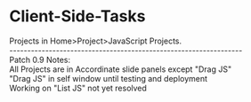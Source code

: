 # Client-Side-Tasks
Projects in Home>Project>JavaScript Projects.<br>
----------------------------------------------------------------- <br>
Patch 0.9 Notes: <br>
All Projects are in Accordinate slide panels except "Drag JS" <br>
"Drag JS" in self window until testing and deployment <br>
Working on "List JS" not yet resolved <br>
